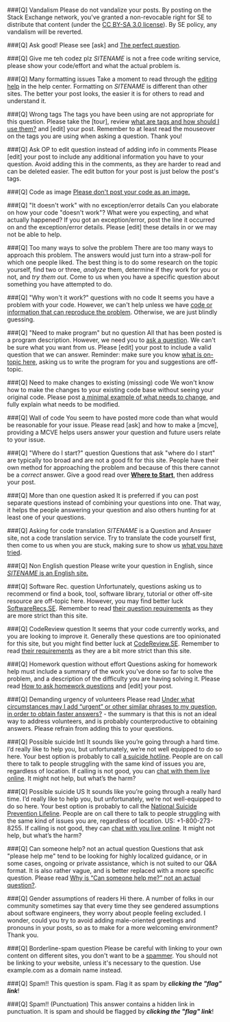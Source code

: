 ###[Q] Vandalism
Please do not vandalize your posts.  By posting on the Stack Exchange network, you've granted a non-revocable right for SE to distribute that content (under the [CC BY-SA 3.0 license](https://creativecommons.org/licenses/by-sa/3.0/)). By SE policy, any vandalism will be reverted.

###[Q] Ask good!
Please see [ask] and [The perfect question](http://codeblog.jonskeet.uk/2010/08/29/writing-the-perfect-question/).

###[Q] Give me teh codez plz
$SITENAME$ is not a free code writing service, please show your code/effort and what the actual problem is.

###[Q] Many formatting issues
Take a moment to read through the [editing help](//$SITEURL$/editing-help) in the help center. Formatting on $SITENAME$ is different than other sites. The better your post looks, the easier it is for others to read and understand it.

###[Q] Wrong tags
The tags you have been using are not appropriate for this question. Please take the [tour], review [what are tags and how should I use them?](//$SITEURL$/help/tagging) and [edit] your post. Remember to at least read the mouseover on the tags you are using when asking a question. Thank you!

###[Q] Ask OP to edit question instead of adding info in comments
Please [edit] your post to include any additional information you have to your question. Avoid adding this in the comments, as they are harder to read and can be deleted easier. The edit button for your post is just below the post's tags.

###[Q] Code as image
[Please don't post your code as an image.](//meta.stackoverflow.com/q/285551)

###[Q] "It doesn't work" with no exception/error details
Can you elaborate on how your code "doesn't work"? What were you expecting, and what actually happened? If you got an exception/error, post the line it occurred on and the exception/error details. Please [edit] these details in or we may not be able to help.

###[Q] Too many ways to solve the problem
There are too many ways to approach this problem. The answers would just turn into a straw-poll for which one people liked. The best thing is to do some research on the topic yourself, find two or three, _analyze_ them, determine if they work for you or not, and _try them out_. Come to us when you have a specific question about something you have attempted to do.

###[Q] "Why won't it work?" questions with no code
It seems you have a problem with your code. However, we can't help unless we have [code or information that can reproduce the problem](//$SITEURL$/help/mcve). Otherwise, we are just blindly guessing.

###[Q] "Need to make program" but no question
All that has been posted is a program description. However, we need you to [ask a question](//$SITEURL$/help/how-to-ask). We can't be sure what you want from us. Please [edit] your post to include a valid question that we can answer. Reminder: make sure you know [what is on-topic here](//$SITEURL$/help/on-topic), asking us to write the program for you and suggestions are off-topic.

###[Q] Need to make changes to existing (missing) code
We won't know how to make the changes to your existing code base without seeing your original code. Please post [a minimal example of what needs to change](//$SITEURL$/help/mcve), and fully explain what needs to be modified.

###[Q] Wall of code
You seem to have posted more code than what would be reasonable for your issue. Please read [ask] and how to make a [mcve], providing a MCVE helps users answer your question and future users relate to your issue.

###[Q] "Where do I start?" question
Questions that ask "where do I start" are typically too broad and are not a good fit for this site. People have their own method for approaching the problem and because of this there cannot be a _correct_ answer. Give a good read over [**Where to Start**](https://softwareengineering.meta.stackexchange.com/questions/6366/where-to-start/6367#6367), then address your post.

###[Q] More than one question asked
It is preferred if you can post separate questions instead of combining your questions into one. That way, it helps the people answering your question and also others hunting for at least one of your questions.

###[Q] Asking for code translation
$SITENAME$ is a Question and Answer site, not a code translation service. Try to translate the code yourself first, then come to us when you are stuck, making sure to show us [what you have tried](//$SITEURL$/help/mcve).

###[Q] Non English question
Please write your question in English, since [$SITENAME$ is an English site.](//stackoverflow.com/help/non-english-questions)

###[Q] Software Rec. question
Unfortunately, questions asking us to recommend or find a book, tool, software library, tutorial or other off-site resource are off-topic here. However, you may find better luck [SoftwareRecs.SE](//softwarerecs.stackexchange.com/tour). Remember to read [their question requirements](//softwarerecs.stackexchange.com/help/on-topic) as they are more strict than this site.

###[Q] CodeReview question
It seems that your code currently works, and you are looking to improve it. Generally these questions are too opinionated for this site, but you might find better luck at [CodeReview.SE](//codereview.stackexchange.com/tour). Remember to read [their requirements](//codereview.stackexchange.com/help/on-topic) as they are a bit more strict than this site.

###[Q] Homework question without effort
Questions asking for homework help must include a summary of the work you've done so far to solve the problem, and a description of the difficulty you are having solving it. Please read [How to ask homework questions](//meta.stackoverflow.com/questions/334822/how-do-i-ask-and-answer-homework-questions) and [edit] your post.

###[Q] Demanding urgency of volunteers
Please read [Under what circumstances may I add “urgent” or other similar phrases to my question, in order to obtain faster answers?](//meta.stackoverflow.com/q/326569) - the summary is that this is not an ideal way to address volunteers, and is probably counterproductive to obtaining answers. Please refrain from adding this to your questions.

###[Q] Possible suicide Intl
It sounds like you’re going through a hard time. I’d really like to help you, but unfortunately, we’re not well equipped to do so here. Your best option is probably to call [a suicide hotline](//suicide.org/international-suicide-hotlines.html). People are on call there to talk to people struggling with the same kind of issues you are, regardless of location. If calling is not good, you can [chat with them live online](//suicidepreventionlifeline.org/GetHelp/LifelineChat.aspx). It might not help, but what’s the harm?

###[Q] Possible suicide US
It sounds like you’re going through a really hard time. I’d really like to help you, but unfortunately, we’re not well-equipped to do so here. Your best option is probably to call the [National Suicide Prevention Lifeline](//suicidepreventionlifeline.org/). People are on call there to talk to people struggling with the same kind of issues you are, regardless of location. US: +1-800-273-8255. If calling is not good, they can [chat with you live online](http://suicidepreventionlifeline.org/GetHelp/LifelineChat.aspx). It might not help, but what’s the harm?

###[Q] Can someone help? not an actual question
Questions that ask "please help me" tend to be looking for highly localized guidance, or in some cases, ongoing or private assistance, which is not suited to our Q&A format. It is also rather vague, and is better replaced with a more specific question. Please read [Why is “Can someone help me?” not an actual question?](//meta.stackoverflow.com/questions/284236/why-is-can-someone-help-me-not-an-actual-question).

###[Q] Gender assumptions of readers
Hi there. A number of folks in our community sometimes say that every time they see gendered assumptions about software engineers, they worry about people feeling excluded. I wonder, could you try to avoid adding male-oriented greetings and pronouns in your posts, so as to make for a more welcoming environment? Thank you.

###[Q] Borderline-spam question
Please be careful with linking to your own content on different sites, you don't want to be a [spammer](//$SITEURL$/help/promotion). You should not be linking to your website, unless it's necessary to the question. Use example.com as a domain name instead.

###[Q] Spam!!
This  question is spam. Flag it as spam by ***clicking the "flag" link***!

###[Q] Spam!! (Punctuation)
This answer contains a hidden link in punctuation. It is spam and should be flagged by ***clicking the "flag" link***!
